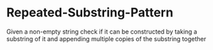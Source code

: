 # Repeated-Substring-Pattern
Given a non-empty string check if it can be constructed by taking a substring of it and appending multiple copies of the substring together
